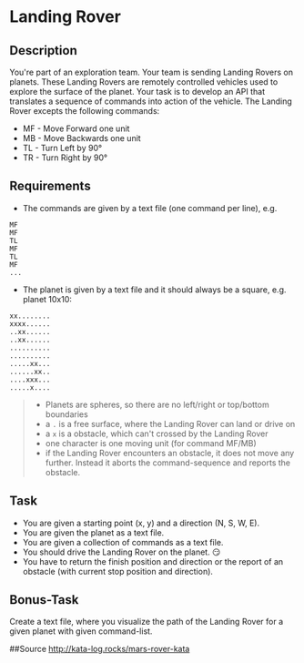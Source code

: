# Landing Rover

## Description
You're part of an exploration team. 
Your team is sending Landing Rovers on planets.
These Landing Rovers are remotely controlled vehicles used to explore the surface of the planet. 
Your task is to develop an API that translates a sequence of commands into action of the vehicle.
The Landing Rover excepts the following commands:
  * MF - Move Forward one unit
  * MB - Move Backwards one unit
  * TL - Turn Left by 90°
  * TR - Turn Right by 90°

## Requirements
* The commands are given by a text file (one command per line), e.g.
```
MF
MF
TL
MF
TL
MF
...
```
* The planet is given by a text file and it should always be a square, e.g. planet 10x10: 
```
xx........
xxxx......
..xx......
..xx......
..........
..........
.....xx...
......xx..
....xxx...
.....x....
```
> * Planets are spheres, so there are no left/right or top/bottom boundaries
> * a ``.`` is a free surface, where the Landing Rover can land or drive on
> * a ``x`` is a obstacle, which can't crossed by the Landing Rover
> * one character is one moving unit (for command MF/MB)
> * if the Landing Rover encounters an obstacle, it does not move any further. 
Instead it aborts the command-sequence and reports the obstacle.

## Task
* You are given a starting point (x, y) and a direction (N, S, W, E).
* You are given the planet as a text file.
* You are given a collection of commands as a text file.
* You should drive the Landing Rover on the planet. :smirk:
* You have to return the finish position and direction or the report of an obstacle (with current stop position and direction).

## Bonus-Task
Create a text file, where you visualize the path of the Landing Rover for a given planet with given command-list.

##Source
http://kata-log.rocks/mars-rover-kata